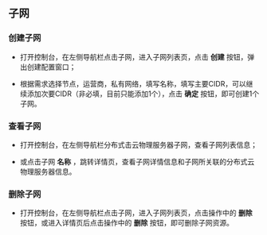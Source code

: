 ## 子网 

### 创建子网

- 打开控制台，在左侧导航栏点击子网，进入子网列表页，点击 **创建** 按钮，弹出创建配置窗口；<br/>

- 根据需求选择节点，运营商，私有网络，填写名称，填写主要CIDR，可以继续添加次要CIDR（非必填，目前只能添加1个），点击 **确定** 按钮，即可创建1个子网。<br/>

### 查看子网

- 打开控制台，在左侧导航栏分布式击云物理服务器子网，查看子网列表信息；<br/>

- 或点击子网 **名称** ，跳转详情页，查看子网详情信息和子网所关联的分布式云物理服务器信息。

### 删除子网

- 打开控制台，在左侧导航栏点击子网，进入子网列表页，点击操作中的 **删除** 按钮，或进入详情页后点击操作中的 **删除** 按钮，即可删除子网资源。<br/>





